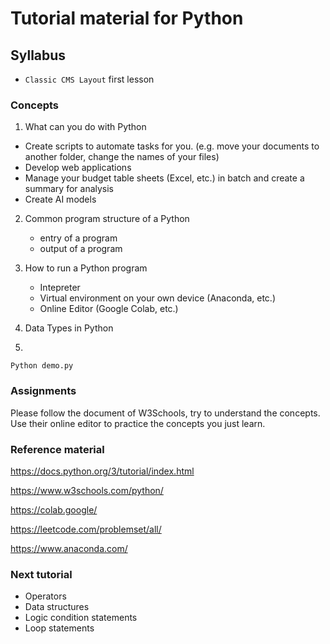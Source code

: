 # Tutorial material for Python

## Syllabus

- ``Classic CMS Layout`` first lesson

### Concepts

1. What can you do with Python
  - Create scripts to automate tasks for you. (e.g. move your documents to another folder, change the names of your files)
  - Develop web applications
  - Manage your budget table sheets (Excel, etc.) in batch and create a summary for analysis
  - Create AI models
2. Common program structure of a Python
     - entry of a program
     - output of a program
3. How to run a Python program
   - Intepreter
   - Virtual environment on your own device (Anaconda, etc.)
   - Online Editor (Google Colab, etc.)
   
4. Data Types in Python
5. 


```
Python demo.py
```

### Assignments
Please follow the document of W3Schools, try to understand the concepts.
Use their online editor to practice the concepts you just learn.


### Reference material

https://docs.python.org/3/tutorial/index.html

https://www.w3schools.com/python/

https://colab.google/

https://leetcode.com/problemset/all/

https://www.anaconda.com/

### Next tutorial

- Operators
- Data structures
- Logic condition statements
- Loop statements

